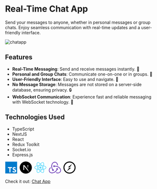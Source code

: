 # Real-Time Chat App

Send your messages to anyone, whether in personal messages or group chats. Enjoy seamless communication with real-time updates and a user-friendly interface.

![chatapp](https://github.com/user-attachments/assets/4e08c094-874b-45bb-9571-828834ce6672)


## Features

- **Real-Time Messaging**: Send and receive messages instantly. :speech_balloon:
- **Personal and Group Chats**: Communicate one-on-one or in groups. :busts_in_silhouette:
- **User-Friendly Interface**: Easy to use and navigate. :iphone:
- **No Message Storage**: Messages are not stored on a server-side database, ensuring privacy. :lock:
- **WebSocket Communication**: Experience fast and reliable messaging with WebSocket technology. :satellite:

## Technologies Used

- TypeScript  
- NextJS
- React
- Redux Toolkit
- Socket.io
- Express.js

<img src="https://github.com/devicons/devicon/blob/master/icons/typescript/typescript-original.svg" title="Java" alt="Java" width="40" height="40"/>&nbsp;
<img src="https://github.com/devicons/devicon/blob/master/icons/nextjs/nextjs-original.svg" title="Java" alt="Java" width="40" height="40"/>&nbsp;
<img src="https://github.com/devicons/devicon/blob/master/icons/react/react-original.svg" title="Java" alt="Java" width="40" height="40"/>&nbsp;
<img src="https://github.com/devicons/devicon/blob/master/icons/redux/redux-original.svg" title="Java" alt="Java" width="40" height="40"/>&nbsp;
<img src="https://github.com/devicons/devicon/blob/master/icons/socketio/socketio-original.svg" title="Java" alt="Java" width="40" height="40"/>&nbsp;


Check it out: [Chat App](https://chatapp.mlvweb.com)
